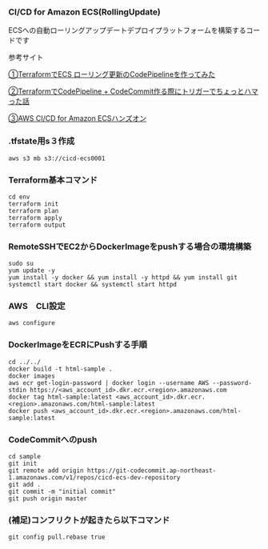 ### CI/CD for Amazon ECS(RollingUpdate)

ECSへの自動ローリングアップデートデプロイプラットフォームを構築するコードです

参考サイト

[①TerraformでECS ローリング更新のCodePipelineを作ってみた](https://dev.classmethod.jp/articles/terraform-ecs-rolling-update-codepipeline/)

[②TerraformでCodePipeline + CodeCommit作る際にトリガーでちょっとハマった話](https://dev.classmethod.jp/articles/terraform-codepipeline-codecommit-trigger/)

[③AWS CI/CD for Amazon ECSハンズオン](https://pages.awscloud.com/rs/112-TZM-766/images/AWS_CICD_ECS_Handson.pdf)


### .tfstate用s３作成
```
aws s3 mb s3://cicd-ecs0001
```

### Terraform基本コマンド
```
cd env
terraform init
terraform plan
terraform apply
terraform output
```

### RemoteSSHでEC2からDockerImageをpushする場合の環境構築
```
sudo su
yum update -y
yum install -y docker && yum install -y httpd && yum install git
systemctl start docker && systemctl start httpd
```
### AWS　CLI設定
```
aws configure
```

### DockerImageをECRにPushする手順
```
cd ../../
docker build -t html-sample .
docker images
aws ecr get-login-password | docker login --username AWS --password-stdin https://<aws_account_id>.dkr.ecr.<region>.amazonaws.com
docker tag html-sample:latest <aws_account_id>.dkr.ecr.<region>.amazonaws.com/html-sample:latest
docker push <aws_account_id>.dkr.ecr.<region>.amazonaws.com/html-sample:latest
```

### CodeCommitへのpush
```
cd sample
git init
git remote add origin https://git-codecommit.ap-northeast-1.amazonaws.com/v1/repos/cicd-ecs-dev-repository
git add .
git commit -m "initial commit"
git push origin master
```

### (補足)コンフリクトが起きたら以下コマンド
```
git config pull.rebase true
```

